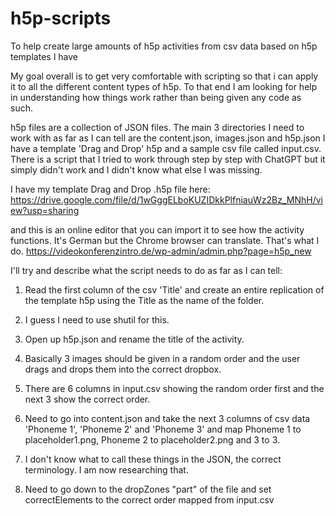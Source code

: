 # h5p-scripts
To help create large amounts of h5p activities from csv data based on h5p templates I have

My goal overall is to get very comfortable with scripting so that i can apply it to all the different content types of h5p. 
To that end I am looking for help in understanding how things work rather than being given any code as such.

h5p files are a collection of JSON files. The main 3 directories I need to work with as far as I can tell are the content.json, images.json and h5p.json
I have a template 'Drag and Drop' h5p and a sample csv file called input.csv. 
There is a script that I tried to work through step by step with ChatGPT but it simply didn't work and I didn't know what else I was missing.

I have my template Drag and Drop .h5p file here:
https://drive.google.com/file/d/1wGggELboKUZIDkkPlfniauWz2Bz_MNhH/view?usp=sharing

and this is an online editor that you can import it to see how the activity functions. It's German but the Chrome browser can translate. That's what I do.
https://videokonferenzintro.de/wp-admin/admin.php?page=h5p_new

I'll try and describe what the script needs to do as far as I can tell:
1. Read the first column of the csv 'Title' and create an entire replication of the template h5p using the Title as the name of the folder.
2. I guess I need to use shutil for this. 
3. Open up h5p.json and rename the title of the activity.
  
4. Basically 3 images should be given in a random order and the user drags and drops them into the correct dropbox.
5. There are 6 columns in input.csv showing the random order first and the next 3 show the correct order.
6. Need to go into content.json and take the next 3 columns of csv data 'Phoneme 1', 'Phoneme 2' and 'Phoneme 3' and map Phoneme 1 to placeholder1.png, Phoneme 2 to placeholder2.png and 3 to 3.
7. I don't know what to call these things in the JSON, the correct terminology. I am now researching that. 
8. Need to go down to the dropZones "part" of the file and set correctElements to the correct order mapped from input.csv
